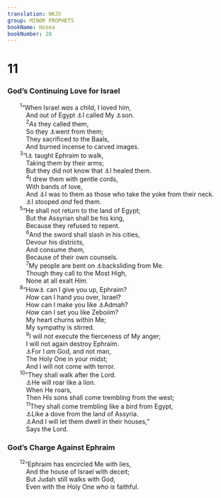 ```yaml
---
translation: NKJV
group: MINOR PROPHETS
bookName: Hosea 
bookNumber: 28
---
```


<div class="title"><h1>11</h1><h3>God’s Continuing Love for Israel</h3></div>
<span class="verse os_11_1">  <sup>1</sup>“When Israel <i>was</i> a child, I loved him,<br/>   And out of Egypt <a data-toggle="tooltip" data-placement="bottom" title="Matt. 2:15">⚓</a>I called My <a data-toggle="tooltip" data-placement="bottom" title="Ex. 4:22, 23">⚓</a>son.<br/></span>
<span class="verse os_11_2">   <sup>2</sup><i>As</i> they called them,<br/>   So they <a data-toggle="tooltip" data-placement="bottom" title="2 Kin. 17:13–15">⚓</a>went from them;<br/>   They sacrificed to the Baals,<br/>   And burned incense to carved images.<br/></span>
<span class="verse os_11_3">  <sup>3</sup>“I<a data-toggle="tooltip" data-placement="bottom" title="Deut. 1:31; 32:10, 11">⚓</a> taught Ephraim to walk,<br/>   Taking them by their arms;<br/>   But they did not know that <a data-toggle="tooltip" data-placement="bottom" title="Ex. 15:26">⚓</a>I healed them.<br/></span>
<span class="verse os_11_4">   <sup>4</sup>I drew them with gentle cords,<br/>   With bands of love,<br/>   And <a data-toggle="tooltip" data-placement="bottom" title="Lev. 26:13">⚓</a>I was to them as those who take the yoke from their neck.<br/>   <a data-toggle="tooltip" data-placement="bottom" title="Ex. 16:32; Ps. 78:25">⚓</a>I stooped <i>and</i> fed them.<br/></span>
<span class="verse os_11_5">  <sup>5</sup>“He shall not return to the land of Egypt;<br/>   But the Assyrian shall be his king,<br/>   Because they refused to repent.<br/></span>
<span class="verse os_11_6">   <sup>6</sup>And the sword shall slash in his cities,<br/>   Devour his districts,<br/>   And consume <i>them,</i><br/>   Because of their own counsels.<br/></span>
<span class="verse os_11_7">   <sup>7</sup>My people are bent on <a data-toggle="tooltip" data-placement="bottom" title="Jer. 3:6, 7; 8:5">⚓</a>backsliding from Me.<br/>   Though they call to the Most High,<br/>   None at all exalt <i>Him.</i><br/></span>
<span class="verse os_11_8">  <sup>8</sup>“How<a data-toggle="tooltip" data-placement="bottom" title="Jer. 9:7">⚓</a> can I give you up, Ephraim?<br/>   <i>How</i> can I hand you over, Israel?<br/>   How can I make you like <a data-toggle="tooltip" data-placement="bottom" title="Gen. 14:8; 19:24, 25; Deut. 29:23">⚓</a>Admah?<br/>   <i>How</i> can I set you like Zeboiim?<br/>   My heart churns within Me;<br/>   My sympathy is stirred.<br/></span>
<span class="verse os_11_9">   <sup>9</sup>I will not execute the fierceness of My anger;<br/>   I will not again destroy Ephraim.<br/>   <a data-toggle="tooltip" data-placement="bottom" title="Num. 23:19">⚓</a>For I <i>am</i> God, and not man,<br/>   The Holy One in your midst;<br/>   And I will not come with terror.<br/></span>
<span class="verse os_11_10">  <sup>10</sup>“They shall walk after the Lord.<br/>   <a data-toggle="tooltip" data-placement="bottom" title="Is. 31:4; (Joel 3:16); Amos 1:2">⚓</a>He will roar like a lion.<br/>   When He roars,<br/>   Then <i>His</i> sons shall come trembling from the west;<br/></span>
<span class="verse os_11_11">   <sup>11</sup>They shall come trembling like a bird from Egypt,<br/>   <a data-toggle="tooltip" data-placement="bottom" title="Is. 11:11; 60:8; Hos. 7:11">⚓</a>Like a dove from the land of Assyria.<br/>   <a data-toggle="tooltip" data-placement="bottom" title="Ezek. 28:25, 26; 34:27, 28">⚓</a>And I will let them dwell in their houses,”<br/>   Says the Lord.<br/></span>
<div class="title"><h3>God’s Charge Against Ephraim</h3></div>
<span class="verse os_11_12">  <sup>12</sup>“Ephraim has encircled Me with lies,<br/>   And the house of Israel with deceit;<br/>   But Judah still walks with God,<br/>   Even with the Holy One <i>who</i> <i>is</i> faithful.<br/></span>
